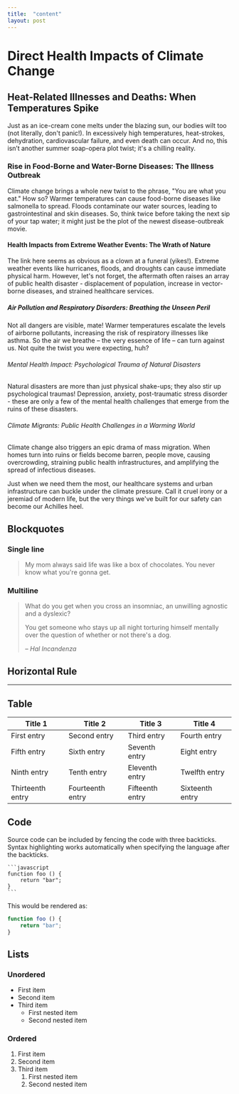 ```yaml
---
title:  "content"
layout: post
---
```

# Direct Health Impacts of Climate Change

## Heat-Related Illnesses and Deaths: When Temperatures Spike

Just as an ice-cream cone melts under the blazing sun, our bodies wilt too (not literally, don't panic!). In excessively high temperatures, heat-strokes, dehydration, cardiovascular failure, and even death can occur. And no, this isn’t another summer soap-opera plot twist; it's a chilling reality.

### Rise in Food-Borne and Water-Borne Diseases: The Illness Outbreak

Climate change brings a whole new twist to the phrase, "You are what you eat." How so? Warmer temperatures can cause food-borne diseases like salmonella to spread. Floods contaminate our water sources, leading to gastrointestinal and skin diseases. So, think twice before taking the next sip of your tap water; it might just be the plot of the newest disease-outbreak movie.

#### Health Impacts from Extreme Weather Events: The Wrath of Nature

The link here seems as obvious as a clown at a funeral (yikes!). Extreme weather events like hurricanes, floods, and droughts can cause immediate physical harm. However, let's not forget, the aftermath often raises an array of public health disaster - displacement of population, increase in vector-borne diseases, and strained healthcare services.


##### Air Pollution and Respiratory Disorders: Breathing the Unseen Peril

Not all dangers are visible, mate! Warmer temperatures escalate the levels of airborne pollutants, increasing the risk of respiratory illnesses like asthma. So the air we breathe – the very essence of life – can turn against us. Not quite the twist you were expecting, huh?

###### Mental Health Impact: Psychological Trauma of Natural Disasters

Natural disasters are more than just physical shake-ups; they also stir up psychological traumas! Depression, anxiety, post-traumatic stress disorder - these are only a few of the mental health challenges that emerge from the ruins of these disasters.

###### Climate Migrants: Public Health Challenges in a Warming World

Climate change also triggers an epic drama of mass migration. When homes turn into ruins or fields become barren, people move, causing overcrowding, straining public health infrastructures, and amplifying the spread of infectious diseases.


Just when we need them the most, our healthcare systems and urban infrastructure can buckle under the climate pressure. Call it cruel irony or a jeremiad of modern life, but the very things we've built for our safety can become our Achilles heel.






## Blockquotes

### Single line

> My mom always said life was like a box of chocolates. You never know what you're gonna get.

### Multiline

> What do you get when you cross an insomniac, an unwilling agnostic and a dyslexic?
>
> You get someone who stays up all night torturing himself mentally over the question of whether or not there's a dog.
>
> – _Hal Incandenza_

## Horizontal Rule

---

## Table

| Title 1          | Title 2          | Title 3         | Title 4         |
|------------------|------------------|-----------------|-----------------|
| First entry      | Second entry     | Third entry     | Fourth entry    |
| Fifth entry      | Sixth entry      | Seventh entry   | Eight entry     |
| Ninth entry      | Tenth entry      | Eleventh entry  | Twelfth entry   |
| Thirteenth entry | Fourteenth entry | Fifteenth entry | Sixteenth entry |

## Code

Source code can be included by fencing the code with three backticks. Syntax highlighting works automatically when specifying the language after the backticks.

````
```javascript
function foo () {
    return "bar";
}
```
````

This would be rendered as:

```javascript
function foo () {
    return "bar";
}
```

## Lists

### Unordered

* First item
* Second item
* Third item
    * First nested item
    * Second nested item

### Ordered

1. First item
2. Second item
3. Third item
    1. First nested item
    2. Second nested item

